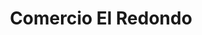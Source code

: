 ---
title: "Comercio El Redondo"
url: /pola-de-allande-la-puela/comercio-el-redondo/
shop: Kleidung
---